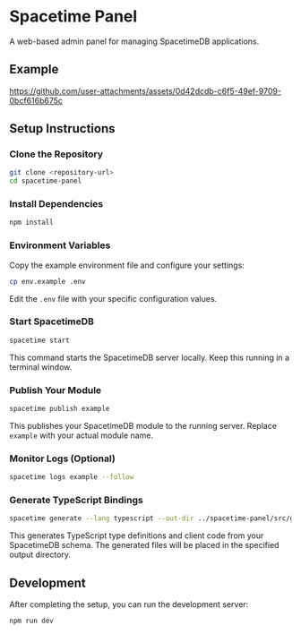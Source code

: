 # Spacetime Panel

A web-based admin panel for managing SpacetimeDB applications.

## Example


https://github.com/user-attachments/assets/0d42dcdb-c6f5-49ef-9709-0bcf616b675c


## Setup Instructions

### Clone the Repository

```bash
git clone <repository-url>
cd spacetime-panel
```

### Install Dependencies

```bash
npm install
```

### Environment Variables

Copy the example environment file and configure your settings:

```bash
cp env.example .env
```

Edit the `.env` file with your specific configuration values.

### Start SpacetimeDB

```bash
spacetime start
```

This command starts the SpacetimeDB server locally. Keep this running in a terminal window.

### Publish Your Module

```bash
spacetime publish example
```

This publishes your SpacetimeDB module to the running server. Replace `example` with your actual module name.

### Monitor Logs (Optional)

```bash
spacetime logs example --follow
```

### Generate TypeScript Bindings

```bash
spacetime generate --lang typescript --out-dir ../spacetime-panel/src/generated
```

This generates TypeScript type definitions and client code from your SpacetimeDB schema. The generated files will be placed in the specified output directory.

## Development

After completing the setup, you can run the development server:

```bash
npm run dev
```
